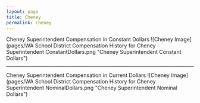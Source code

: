 ```yaml
---
layout: page
title: Cheney
permalink: cheney
---
```



Cheney Superintendent Compensation in Constant Dollars
![Cheney Image](pages/WA School District Compensation History for Cheney Superintendent ConstantDollars.png "Cheney Superintendent Constant Dollars")
___

Cheney Superintendent Compensation in Current Dollars
![Cheney Image](pages/WA School District Compensation History for Cheney Superintendent NominalDollars.png "Cheney Superintendent Nominal Dollars")